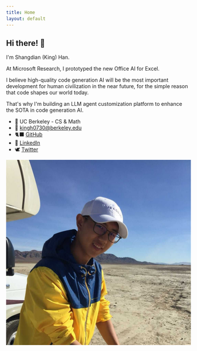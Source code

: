 ```yaml
---
title: Home
layout: default
---
```


<!-- Should be consistent with README.md -->

## Hi there! 👋

I'm Shangdian (King) Han.

At Microsoft Research, I prototyped the new Office AI for Excel.

I believe high-quality code generation AI will be the most important development for human civilization in the near future, for the simple reason that code shapes our world today.

That's why I'm building an LLM agent customization platform to enhance the SOTA in code generation AI.

- 🌱 UC Berkeley - CS & Math
- 📧 <kingh0730@berkeley.edu>
- 🐈‍⬛ [GitHub](https://github.com/kingh0730 'Shangdian (King) Han')
- 👔 [LinkedIn](https://www.linkedin.com/in/kingh0730/ 'Shangdian (King) Han')
- 🕊️ [Twitter](https://twitter.com/kingh0730/ 'kingh0730')

![Me](assets/images/me.jpg)
